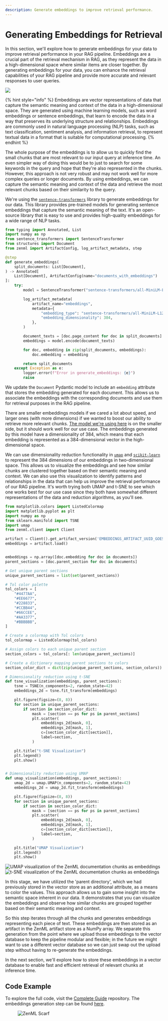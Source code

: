 ```yaml
---
description: Generate embeddings to improve retrieval performance.
---
```


# Generating Embeddings for Retrieval

In this section, we'll explore how to generate embeddings for your data to
improve retrieval performance in your RAG pipeline. Embeddings are a crucial
part of the retrieval mechanism in RAG, as they represent the data in a
high-dimensional space where similar items are closer together. By generating
embeddings for your data, you can enhance the retrieval capabilities of your RAG
pipeline and provide more accurate and relevant responses to user queries.

![](/docs/book/.gitbook/assets/rag-stage-2.png)

{% hint style="info" %} Embeddings are vector representations of data that capture the semantic
meaning and context of the data in a high-dimensional space. They are generated
using machine learning models, such as word embeddings or sentence embeddings,
that learn to encode the data in a way that preserves its underlying structure
and relationships. Embeddings are commonly used in natural language processing
(NLP) tasks, such as text classification, sentiment analysis, and information
retrieval, to represent textual data in a format that is suitable for
computational processing. {% endhint %}

The whole purpose of the embeddings is to allow us to quickly find the small
chunks that are most relevant to our input query at inference time. An even
simpler way of doing this would be to just to search for some keywords in the
query and hope that they're also represented in the chunks. However, this
approach is not very robust and may not work well for more complex queries or
longer documents. By using embeddings, we can capture the semantic meaning and
context of the data and retrieve the most relevant chunks based on their
similarity to the query.

We're using the [`sentence-transformers`](https://www.sbert.net/) library to generate embeddings for our
data. This library provides pre-trained models for generating sentence
embeddings that capture the semantic meaning of the text. It's an open-source
library that is easy to use and provides high-quality embeddings for a wide
range of NLP tasks.

```python
from typing import Annotated, List
import numpy as np
from sentence_transformers import SentenceTransformer
from structures import Document
from zenml import ArtifactConfig, log_artifact_metadata, step

@step
def generate_embeddings(
    split_documents: List[Document],
) -> Annotated[
    List[Document], ArtifactConfig(name="documents_with_embeddings")
]:
    try:
        model = SentenceTransformer("sentence-transformers/all-MiniLM-L12-v2")

        log_artifact_metadata(
            artifact_name="embeddings",
            metadata={
                "embedding_type": "sentence-transformers/all-MiniLM-L12-v2",
                "embedding_dimensionality": 384,
            },
        )

        document_texts = [doc.page_content for doc in split_documents]
        embeddings = model.encode(document_texts)

        for doc, embedding in zip(split_documents, embeddings):
            doc.embedding = embedding

        return split_documents
    except Exception as e:
        logger.error(f"Error in generate_embeddings: {e}")
        raise
```

We update the `Document` Pydantic model to include an `embedding` attribute that
stores the embedding generated for each document. This allows us to associate
the embeddings with the corresponding documents and use them for retrieval
purposes in the RAG pipeline.

There are smaller embeddings models if we cared a lot about speed, and larger
ones (with more dimensions) if we wanted to boost our ability to retrieve more
relevant chunks. [The model we're using
here](https://huggingface.co/sentence-transformers/all-MiniLM-L12-v2) is on the
smaller side, but it should work well for our use case. The embeddings generated
by this model have a dimensionality of 384, which means that each embedding is
represented as a 384-dimensional vector in the high-dimensional space.

We can use dimensionality reduction functionality in
[`umap`](https://umap-learn.readthedocs.io/) and
[`scikit-learn`](https://scikit-learn.org/stable/modules/generated/sklearn.manifold.TSNE.html#sklearn-manifold-tsne)
to represent the 384 dimensions of our embeddings in two-dimensional space. This
allows us to visualize the embeddings and see how similar chunks are clustered
together based on their semantic meaning and context. We can also use this
visualization to identify patterns and relationships in the data that can help
us improve the retrieval performance of our RAG pipeline. It's worth trying both
UMAP and t-SNE to see which one works best for our use case since they both have
somewhat different representations of the data and reduction algorithms, as
you'll see.

```python
from matplotlib.colors import ListedColormap
import matplotlib.pyplot as plt
import numpy as np
from sklearn.manifold import TSNE
import umap
from zenml.client import Client

artifact = Client().get_artifact_version('EMBEDDINGS_ARTIFACT_UUID_GOES_HERE')
embeddings = artifact.load()


embeddings = np.array([doc.embedding for doc in documents])
parent_sections = [doc.parent_section for doc in documents]

# Get unique parent sections
unique_parent_sections = list(set(parent_sections))

# Tol color palette
tol_colors = [
    "#4477AA",
    "#EE6677",
    "#228833",
    "#CCBB44",
    "#66CCEE",
    "#AA3377",
    "#BBBBBB",
]

# Create a colormap with Tol colors
tol_colormap = ListedColormap(tol_colors)

# Assign colors to each unique parent section
section_colors = tol_colors[: len(unique_parent_sections)]

# Create a dictionary mapping parent sections to colors
section_color_dict = dict(zip(unique_parent_sections, section_colors))

# Dimensionality reduction using t-SNE
def tsne_visualization(embeddings, parent_sections):
    tsne = TSNE(n_components=2, random_state=42)
    embeddings_2d = tsne.fit_transform(embeddings)

    plt.figure(figsize=(8, 8))
    for section in unique_parent_sections:
        if section in section_color_dict:
            mask = [section == ps for ps in parent_sections]
            plt.scatter(
                embeddings_2d[mask, 0],
                embeddings_2d[mask, 1],
                c=[section_color_dict[section]],
                label=section,
            )

    plt.title("t-SNE Visualization")
    plt.legend()
    plt.show()


# Dimensionality reduction using UMAP
def umap_visualization(embeddings, parent_sections):
    umap_2d = umap.UMAP(n_components=2, random_state=42)
    embeddings_2d = umap_2d.fit_transform(embeddings)

    plt.figure(figsize=(8, 8))
    for section in unique_parent_sections:
        if section in section_color_dict:
            mask = [section == ps for ps in parent_sections]
            plt.scatter(
                embeddings_2d[mask, 0],
                embeddings_2d[mask, 1],
                c=[section_color_dict[section]],
                label=section,
            )

    plt.title("UMAP Visualization")
    plt.legend()
    plt.show()
```

![UMAP visualization of the ZenML documentation chunks as embeddings](/docs/book/.gitbook/assets/umap.png)
![t-SNE visualization of the ZenML documentation chunks as embeddings](/docs/book/.gitbook/assets/tsne.png)

In this stage, we have utilized the 'parent directory', which we had previously
stored in the vector store as an additional attribute, as a means to color the
values. This approach allows us to gain some insight into the semantic space
inherent in our data. It demonstrates that you can visualize the embeddings and
observe how similar chunks are grouped together based on their semantic meaning
and context.

So this step iterates through all the chunks and generates embeddings
representing each piece of text. These embeddings are then stored as an artifact
in the ZenML artifact store as a NumPy array. We separate this generation from
the point where we upload those embeddings to the vector database to keep the
pipeline modular and flexible; in the future we might want to use a different
vector database so we can just swap out the upload step without having to
re-generate the embeddings.

In the next section, we'll explore how to store these embeddings in a vector
database to enable fast and efficient retrieval of relevant chunks at inference
time.

## Code Example

To explore the full code, visit the [Complete
Guide](https://github.com/zenml-io/zenml-projects/tree/main/llm-complete-guide)
repository. The embeddings generation step can be found
[here](https://github.com/zenml-io/zenml-projects/tree/main/llm-complete-guide/steps/populate_index.py).

<!-- For scarf -->
<figure><img alt="ZenML Scarf" referrerpolicy="no-referrer-when-downgrade" src="https://static.scarf.sh/a.png?x-pxid=f0b4f458-0a54-4fcd-aa95-d5ee424815bc" /></figure>
